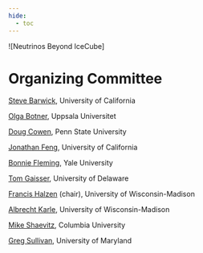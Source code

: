 ```yaml
---
hide:
  - toc
---
```


![Neutrinos Beyond IceCube]


# Organizing Committee


[Steve Barwick](http://www.faculty.uci.edu/profile.cfm?faculty_id=2098), University of California

[Olga Botner](http://katalog.uu.se/empinfo/?languageId=1&id=XX2728), Uppsala Universitet

[Doug Cowen](http://www.phys.psu.edu/people/dfc13), Penn State University

[Jonathan Feng](http://hep.ps.uci.edu/~jlf/), University of California

[Bonnie Fleming](http://physics.yale.edu/people/bonnie-fleming), Yale University

[Tom Gaisser](http://web.physics.udel.edu/about/directory/faculty/thomas-k-gaisser), University of Delaware

[Francis Halzen](http://icecube.wisc.edu/~halzen/) (chair), University of Wisconsin-Madison

[Albrecht Karle](https://www.physics.wisc.edu/people/albrechtkarle), University of Wisconsin-Madison

[Mike Shaevitz](http://physics.columbia.edu/people/profile/434), Columbia University

[Greg Sullivan](http://www.icecube.umd.edu/~sullivan/gws.html), University of Maryland